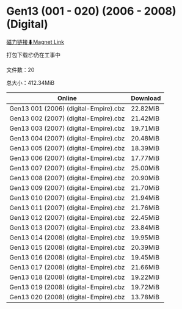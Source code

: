 # Gen13 (001 - 020) (2006 - 2008) (Digital)

[磁力链接⬇Magnet Link](magnet:?xt=urn:btih:91299e7b694c6a1a22530037e9c024824ba7af5a&dn=Gen13%20%28001%20-%20020%29%20%282006%20-%202008%29%20%28Digital%29)

打包下载📦仍在工事中

文件数：20

总大小：412.34MiB

Online | Download
--- | ---
Gen13 001 (2006) (digital-Empire).cbz | 22.82MiB
Gen13 002 (2007) (digital-Empire).cbz | 21.42MiB
Gen13 003 (2007) (digital-Empire).cbz | 19.71MiB
Gen13 004 (2007) (digital-Empire).cbz | 20.48MiB
Gen13 005 (2007) (digital-Empire).cbz | 18.39MiB
Gen13 006 (2007) (digital-Empire).cbz | 17.77MiB
Gen13 007 (2007) (digital-Empire).cbz | 25.00MiB
Gen13 008 (2007) (digital-Empire).cbz | 20.90MiB
Gen13 009 (2007) (digital-Empire).cbz | 21.70MiB
Gen13 010 (2007) (digital-Empire).cbz | 21.94MiB
Gen13 011 (2007) (digital-Empire).cbz | 21.76MiB
Gen13 012 (2007) (digital-Empire).cbz | 22.45MiB
Gen13 013 (2007) (digital-Empire).cbz | 23.84MiB
Gen13 014 (2008) (digital-Empire).cbz | 19.95MiB
Gen13 015 (2008) (digital-Empire).cbz | 20.39MiB
Gen13 016 (2008) (digital-Empire).cbz | 19.45MiB
Gen13 017 (2008) (digital-Empire).cbz | 21.66MiB
Gen13 018 (2008) (digital-Empire).cbz | 19.22MiB
Gen13 019 (2008) (digital-Empire).cbz | 19.72MiB
Gen13 020 (2008) (digital-Empire).cbz | 13.78MiB